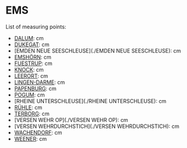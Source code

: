 # EMS

List of measuring points:

* [DALUM](./DALUM): <Value topic="rivers/pegel-online/EMS/DALUM/measurementValue"/> cm
* [DUKEGAT](./DUKEGAT): <Value topic="rivers/pegel-online/EMS/DUKEGAT/measurementValue"/> cm
* [EMDEN NEUE SEESCHLEUSE](./EMDEN NEUE SEESCHLEUSE): <Value topic="rivers/pegel-online/EMS/EMDEN-NEUE-SEESCHLEUSE/measurementValue"/> cm
* [EMSHÖRN](./EMSHÖRN): <Value topic="rivers/pegel-online/EMS/EMSHOERN/measurementValue"/> cm
* [FUESTRUP](./FUESTRUP): <Value topic="rivers/pegel-online/EMS/FUESTRUP/measurementValue"/> cm
* [KNOCK](./KNOCK): <Value topic="rivers/pegel-online/EMS/KNOCK/measurementValue"/> cm
* [LEERORT](./LEERORT): <Value topic="rivers/pegel-online/EMS/LEERORT/measurementValue"/> cm
* [LINGEN-DARME](./LINGEN-DARME): <Value topic="rivers/pegel-online/EMS/LINGEN-DARME/measurementValue"/> cm
* [PAPENBURG](./PAPENBURG): <Value topic="rivers/pegel-online/EMS/PAPENBURG/measurementValue"/> cm
* [POGUM](./POGUM): <Value topic="rivers/pegel-online/EMS/POGUM/measurementValue"/> cm
* [RHEINE UNTERSCHLEUSE](./RHEINE UNTERSCHLEUSE): <Value topic="rivers/pegel-online/EMS/RHEINE-UNTERSCHLEUSE/measurementValue"/> cm
* [RÜHLE](./Rühle): <Value topic="rivers/pegel-online/EMS/Ruehle/measurementValue"/> cm
* [TERBORG](./TERBORG): <Value topic="rivers/pegel-online/EMS/TERBORG/measurementValue"/> cm
* [VERSEN WEHR OP](./VERSEN WEHR OP): <Value topic="rivers/pegel-online/EMS/VERSEN-WEHR-OP/measurementValue"/> cm
* [VERSEN WEHRDURCHSTICH](./VERSEN WEHRDURCHSTICH): <Value topic="rivers/pegel-online/EMS/VERSEN-WEHRDURCHSTICH/measurementValue"/> cm
* [WACHENDORF](./Wachendorf): <Value topic="rivers/pegel-online/EMS/Wachendorf/measurementValue"/> cm
* [WEENER](./WEENER): <Value topic="rivers/pegel-online/EMS/WEENER/measurementValue"/> cm

